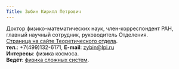 ```yaml
---
Title: Зыбин Кирилл Петрович
---
```


Доктор физико-математических наук, член-корреспондент РАН, главный научный сотрудник, руководитель Отделения.<br>
[Страница на сайте Теоретического отдела](http://td.lpi.ru/staff1/zybin.html).<br>
**тел.**: +7(499)132-6171, **E-mail**: [zybin@lpi.ru](mailto:zybin@lpi.ru)<br>
**Интересы**: физика космоса.<br>
**Ведёт**: [физика сложных систем](%base_url%?study%2Fplan%2Fcomplexsys).
